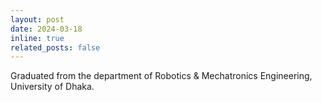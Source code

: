 ```yaml
---
layout: post
date: 2024-03-18
inline: true
related_posts: false
---
```


Graduated from the department of Robotics & Mechatronics Engineering, University of Dhaka.